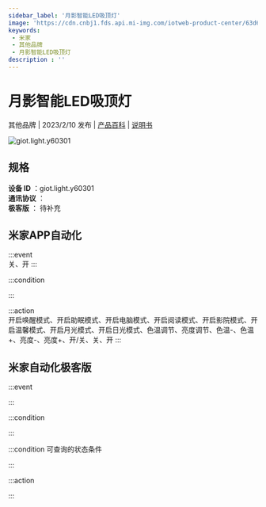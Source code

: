 ```yaml
---
sidebar_label: '月影智能LED吸顶灯'
image: 'https://cdn.cnbj1.fds.api.mi-img.com/iotweb-product-center/63d6213377104c86a4460d986d2a162b_1659347989014.png?GalaxyAccessKeyId=AKVGLQWBOVIRQ3XLEW&Expires=9223372036854775807&Signature=VbKwJDSpZUtrCTEQsNGecFkE5ac='
keywords: 
 - 米家
 - 其他品牌
 - 月影智能LED吸顶灯
description : ''
---
```

# 月影智能LED吸顶灯

其他品牌 | 2023/2/10 发布 | [产品百科](https://home.mi.com/webapp/content/baike/product/index.html?model=giot.light.y60301/) | [说明书](https://home.mi.com/views/introduction.html?model=giot.light.y60301&region=cn)

![giot.light.y60301](https://cdn.cnbj1.fds.api.mi-img.com/iotweb-product-center/63d6213377104c86a4460d986d2a162b_1659347989014.png?GalaxyAccessKeyId=AKVGLQWBOVIRQ3XLEW&Expires=9223372036854775807&Signature=VbKwJDSpZUtrCTEQsNGecFkE5ac=)

## 规格  
> 
**设备 ID** ：giot.light.y60301  
**通讯协议** ：  
**极客版**  ： 待补充 


## 米家APP自动化  

:::event  
关、开
:::

:::condition  

:::

:::action   
开启唤醒模式、开启助眠模式、开启电脑模式、开启阅读模式、开启影院模式、开启温馨模式、开启月光模式、开启日光模式、色温调节、亮度调节、色温-、色温+、亮度-、亮度+、开/关、关、开
:::

## 米家自动化极客版  

:::event  

:::

:::condition  

:::

:::condition 可查询的状态条件  

:::

:::action  

:::

        
